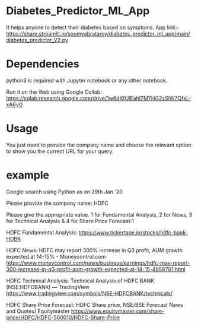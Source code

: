# Diabetes_Predictor_ML_App
It helps anyone to detect their diabetes based on symptoms.
App link:- https://share.streamlit.io/soumyabrataroy/diabetes_predictor_ml_app/main/diabetes_predictor_V2.py

# Dependencies
python3 is required with Jupyter notebook or any other notebook.

Run it on the Web using Google Collab:
https://colab.research.google.com/drive/1w6dXfUlEahI7M7HG2zSlW7QfkL-xA6vO

# Usage
You just need to provide the company name and choose the relevant option to show you the currect URL for your query.

# example
Google search using Python as on 29th Jan '20

Please provide the company name: HDFC 

Please give the appropriate value. 1 for Fundamental Analysis, 2 for News, 3 for Technical Analysis & 4 for Share Price Forecast:1

HDFC Fundamental Analysis:
  https://www.tickertape.in/stocks/hdfc-bank-HDBK
  
 HDFC News:
   HDFC may report 300% increase in Q3 profit, AUM growth expected at 14-15% - Moneycontrol.com
	https://www.moneycontrol.com/news/business/earnings/hdfc-may-report-300-increase-in-q3-profit-aum-growth-expected-at-14-15-4858781.html
 
HDFC Technical Analysis:
   Technical Analysis of HDFC BANK (NSE:HDFCBANK) — TradingView
	https://www.tradingview.com/symbols/NSE-HDFCBANK/technicals/

HDFC Share Price Forecast:
   HDFC Share price, NSE/BSE Forecast News and Quotes| Equitymaster
	https://www.equitymaster.com/share-price/HDFC/HDFC-500010/HDFC-Share-Price


